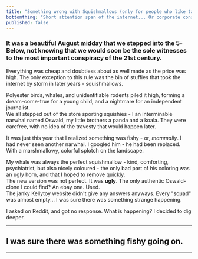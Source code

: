 ```yaml
---
title: "Something wrong with Squishmallows (only for people who like tabloid humour)"
bottomthing: "Short attention span of the internet... Or corporate conspiracy?"
published: false
---
```

### It was a beautiful August midday that we stepped into the 5-Below, not knowing that we would soon be the sole witnesses to the most important conspiracy of the 21st century.  

Everything was cheap and doubtless about as well made as the price was high. The only exception to this rule was the bin of stuffies that took the internet by storm in later years - squishmallows.

Polyester birds, whales, and unidentifiable rodents piled it high, forming a dream-come-true for a young child, and a nightmare for an independent journalist.  
We all stepped out of the store sporting squishies - I an interminable narwhal named Oswald, my little brothers a panda and a koala. They were carefree, with no idea of the travesty that would happen later.

It was just this year that I realized something was fishy - or, *mammally*. I had never seen another narwhal. I googled him - he had been replaced.  
With a marshmallowy, colorful splotch on the landscape.


My whale was always the perfect squishmallow - kind, comforting, psychiatrist, but also nicely coloured - the only bad part of his coloring was an ugly horn, and that I hoped to remove quickly.  
The new version was not perfect. It was **ugly**. The only authentic Oswald-clone I could find? An ebay one. Used.  
The janky Kellytoy website didn't give any answers anyways. Every "squad" was almost empty... I was sure there was something strange happening.

I asked on Reddit, and got no response.
What is happening? I decided to dig deeper.


 * * *
 ## I was sure there was something fishy going on.
 * * *
 
